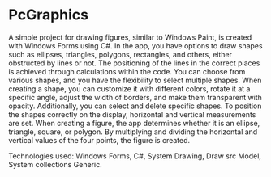 # PcGraphics

A simple project for drawing figures, similar to Windows Paint, is created with Windows Forms using C#. In the app, you have options to draw shapes such as ellipses, triangles, polygons, rectangles, and others, either obstructed by lines or not. The positioning of the lines in the correct places is achieved through calculations within the code.
You can choose from various shapes, and you have the flexibility to select multiple shapes. When creating a shape, you can customize it with different colors, rotate it at a specific angle, adjust the width of borders, and make them transparent with opacity. Additionally, you can select and delete specific shapes.
To position the shapes correctly on the display, horizontal and vertical measurements are set. When creating a figure, the app determines whether it is an ellipse, triangle, square, or polygon. By multiplying and dividing the horizontal and vertical values of the four points, the figure is created.

Technologies used: Windows Forms, C#, System Drawing, Draw src Model, System collections Generic.

